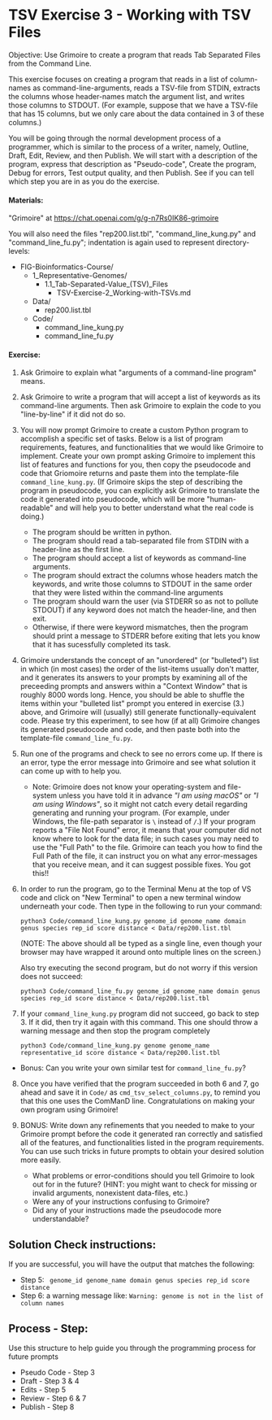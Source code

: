 # TSV Exercise 3 - Working with TSV Files

Objective: Use Grimoire to create a program that reads Tab Separated Files from the Command Line.

This exercise focuses on creating a program that reads in a list of column-names as command-line-arguments, reads a TSV-file from STDIN, extracts the columns whose header-names match the argument list, and writes those columns to STDOUT. (For example, suppose that we have a TSV-file that has 15 columns, but we only care about the data contained in 3 of these columns.)

You will be going through the normal development process of a programmer, which is similar to the process of a writer, namely, Outline, Draft, Edit, Review, and then Publish. We will start with a description of the program, express that description as "Pseudo-code", Create the program, Debug for errors, Test output quality, and then Publish. See if you can tell which step you are in as you do the exercise.

#### Materials: 

"Grimoire" at <https://chat.openai.com/g/g-n7Rs0IK86-grimoire>

You will also need the files "rep200.list.tbl",
"command_line_kung.py" and "command_line_fu.py";
indentation is again used to represent directory-levels: 

* FIG-Bioinformatics-Course/
    * 1_Representative-Genomes/
        * 1.1_Tab-Separated-Value_(TSV)_Files
            * TSV-Exercise-2_Working-with-TSVs.md
    * Data/
        * rep200.list.tbl
    * Code/
        * command_line_kung.py
        * command_line_fu.py

#### Exercise: 

1. Ask Grimoire to explain what "arguments of a command-line program" means.

2. Ask Grimoire to write a program that will accept a list of keywords as its command-line arguments. Then ask Grimoire to explain the code to you "line-by-line" if it did not do so.

3. You will now prompt Grimoire to create a custom Python program to accomplish a specific set of tasks. Below is a list of program requirements, features, and functionalities that we would like Grimoire to implement. Create your own prompt asking Grimoire to implement this list of features and functions for you, then copy the pseudocode and code that Griomoire returns and paste them into the template-file `command_line_kung.py`.
(If Grimoire skips the step of describing the program in pseudocode, you can explicitly ask Grimoire to translate the code it generated into pseudocode, which will be more "human-readable" and will help you to better understand what the real code is doing.)

    * The program should be written in python.
    * The program should read a tab-separated file from STDIN with a header-line as the first line.
    * The program should accept a list of keywords as command-line arguments.
    * The program should extract the columns whose headers match the keywords, and write those columns to STDOUT in the same order that they were listed within the command-line arguments
    * The program should warn the user (via STDERR so as not to pollute STDOUT) if any keyword does not match the header-line, and then exit.
    * Otherwise, if there were keyword mismatches, then the program should print a message to STDERR before exiting that lets you know that it has sucessfully completed its task.

4. Grimoire understands the concept of an "unordered" (or "bulleted") list in which (in most cases) the order of the list-items usually don't matter, and it generates its answers to your prompts by examining all of the preceeding prompts and answers within a "Context Window" that is roughly 8000 words long. Hence, you should be able to shuffle the items within your "bulleted list" prompt you entered in exercise (3.) above, and Grimoire will (usually) still generate functionally-equivalent code. Please try this experiment, to see how (if at all) Grimoire changes its generated pseudocode and code, and then paste both into the template-file `command_line_fu.py`.

5. Run one of the programs and check to see no errors come up. If there is an error, type the error message into Grimoire and see what solution it can come up with to help you.
    * Note: Grimoire does not know your operating-system and file-system unless you have told it in advance _"I am using macOS"_ or _"I am using Windows"_, so it might not catch every detail regarding generating and running your program. (For example, under Windows, the file-path separator is `\` instead of `/`.) If your program reports a "File Not Found" error, it means that your computer did not know where to look for the data file; in such cases you may need to use the "Full Path" to the file. Grimoire can teach you how to find the Full Path of the file, it can instruct you on what any error-messages that you receive mean, and it can suggest possible fixes. You got this!!

6. In order to run the program, go to the Terminal Menu at the top of VS code and click on "New Terminal" to open a new terminal window underneath your code. Then type in the following to run your command:

    ```
    python3 Code/command_line_kung.py genome_id genome_name domain genus species rep_id score distance < Data/rep200.list.tbl
    ```

    (NOTE: The above should all be typed as a single line, even though your browser may have wrapped it around onto multiple lines on the screen.)

    Also try executing the second program, but do not worry if this version does not succeed:

    ```
    python3 Code/command_line_fu.py genome_id genome_name domain genus species rep_id score distance < Data/rep200.list.tbl
    ```

7. If your `command_line_kung.py` program did not succeed, go back to step 3. If it did, then try it again with this command. This one should throw a warning message and then stop the program completely
    
    ```
    python3 Code/command_line_kung.py genome genome_name representative_id score distance < Data/rep200.list.tbl 
    ```
    
* Bonus: Can you write your own similar test for `command_line_fu.py`? 

8. Once you have verified that the program succeeded in both 6 and 7, go ahead and save it in `Code/` as `cmd_tsv_select_columns.py`, to remind you that this one uses the ComManD line. Congratulations on making your own program using Grimoire!

9. BONUS: Write down any refinements that you needed to make to your Grimoire prompt before the code it generated ran correctly and satisfied all of the features, and functionalities listed in the program requirements. You can use such tricks in future prompts to obtain your desired solution more easily.
    * What problems or error-conditions should you tell Grimoire to look out for in the future?
    (HINT: you might want to check for missing or invalid arguments, nonexistent data-files, etc.)
    * Were any of your instructions confusing to Grimoire? 
    * Did any of your instructions made the pseudocode more understandable?

## Solution Check instructions:
If you are successful, you will have the output that matches the following:
* Step 5: ``` genome_id genome_name domain genus species rep_id score distance```
* Step 6: a warning message like: ```Warning: genome is not in the list of column names```

## Process - Step: 
Use this structure to help guide you through the programming process for future prompts
* Pseudo Code - Step 3
* Draft - Step 3 & 4
* Edits - Step 5
* Review - Step 6 & 7
* Publish - Step 8